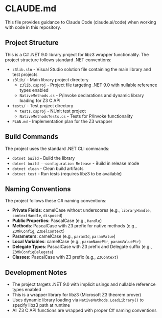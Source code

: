 # CLAUDE.md

This file provides guidance to Claude Code (claude.ai/code) when working with code in this repository.

## Project Structure

This is a C# .NET 9.0 library project for libz3 wrapper functionality. The project structure follows standard .NET conventions:

- `z3lib.sln` - Visual Studio solution file containing the main library and test projects
- `z3lib/` - Main library project directory
  - `z3lib.csproj` - Project file targeting .NET 9.0 with nullable reference types enabled
  - `NativeMethods.cs` - P/Invoke declarations and dynamic library loading for Z3 C API
- `tests/` - Test project directory
  - `tests.csproj` - NUnit test project
  - `NativeMethodsTests.cs` - Tests for P/Invoke functionality
- `PLAN.md` - Implementation plan for the Z3 wrapper

## Build Commands

The project uses the standard .NET CLI commands:

- `dotnet build` - Build the library
- `dotnet build --configuration Release` - Build in release mode
- `dotnet clean` - Clean build artifacts
- `dotnet test` - Run tests (requires libz3 to be available)

## Naming Conventions

The project follows these C# naming conventions:

- **Private Fields**: camelCase without underscores (e.g., `libraryHandle`, `contextHandle`, `disposed`)
- **Public Properties**: PascalCase (e.g., `Handle`)
- **Methods**: PascalCase with Z3 prefix for native methods (e.g., `Z3MkConfig`, `Z3DelContext`)
- **Parameters**: camelCase (e.g., `paramId`, `paramValue`)  
- **Local Variables**: camelCase (e.g., `paramNamePtr`, `paramValuePtr`)
- **Delegate Types**: PascalCase with Z3 prefix and Delegate suffix (e.g., `Z3MkConfigDelegate`)
- **Classes**: PascalCase with Z3 prefix (e.g., `Z3Context`)

## Development Notes

- The project targets .NET 9.0 with implicit usings and nullable reference types enabled
- This is a wrapper library for libz3 (Microsoft Z3 theorem prover)
- Uses dynamic library loading via `NativeMethods.LoadLibrary()` to specify libz3 path at runtime
- All Z3 C API functions are wrapped with proper C# naming conventions